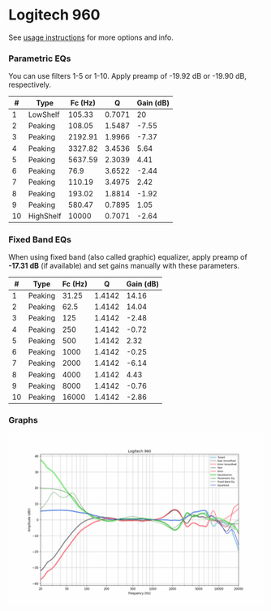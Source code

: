 # Logitech 960
See [usage instructions](https://github.com/jaakkopasanen/AutoEq#usage) for more options and info.

### Parametric EQs
You can use filters 1-5 or 1-10. Apply preamp of -19.92 dB or -19.90 dB, respectively.

|   # | Type      |   Fc (Hz) |      Q |   Gain (dB) |
|-----|-----------|-----------|--------|-------------|
|   1 | LowShelf  |    105.33 | 0.7071 |       20    |
|   2 | Peaking   |    108.05 | 1.5487 |       -7.55 |
|   3 | Peaking   |   2192.91 | 1.9966 |       -7.37 |
|   4 | Peaking   |   3327.82 | 3.4536 |        5.64 |
|   5 | Peaking   |   5637.59 | 2.3039 |        4.41 |
|   6 | Peaking   |     76.9  | 3.6522 |       -2.44 |
|   7 | Peaking   |    110.19 | 3.4975 |        2.42 |
|   8 | Peaking   |    193.02 | 1.8814 |       -1.92 |
|   9 | Peaking   |    580.47 | 0.7895 |        1.05 |
|  10 | HighShelf |  10000    | 0.7071 |       -2.64 |

### Fixed Band EQs
When using fixed band (also called graphic) equalizer, apply preamp of **-17.31 dB** (if available) and set gains manually with these parameters.

|   # | Type    |   Fc (Hz) |      Q |   Gain (dB) |
|-----|---------|-----------|--------|-------------|
|   1 | Peaking |     31.25 | 1.4142 |       14.16 |
|   2 | Peaking |     62.5  | 1.4142 |       14.04 |
|   3 | Peaking |    125    | 1.4142 |       -2.48 |
|   4 | Peaking |    250    | 1.4142 |       -0.72 |
|   5 | Peaking |    500    | 1.4142 |        2.32 |
|   6 | Peaking |   1000    | 1.4142 |       -0.25 |
|   7 | Peaking |   2000    | 1.4142 |       -6.14 |
|   8 | Peaking |   4000    | 1.4142 |        4.43 |
|   9 | Peaking |   8000    | 1.4142 |       -0.76 |
|  10 | Peaking |  16000    | 1.4142 |       -2.86 |

### Graphs
![](./Logitech%20960.png)

